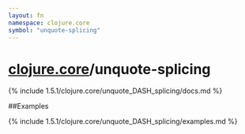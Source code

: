 ```yaml
---
layout: fn
namespace: clojure.core
symbol: "unquote-splicing"
---
```


# [clojure.core](../)/unquote-splicing

{% include 1.5.1/clojure.core/unquote_DASH_splicing/docs.md %}

##Examples

{% include 1.5.1/clojure.core/unquote_DASH_splicing/examples.md %}

